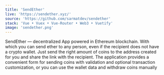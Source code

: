```yaml
---
title: 'SendEther'
live: 'https://sendether.xyz/'
source: 'https://github.com/sarmatdev/sendether'
stack: 'Vue • Vuex • Vue-Router • Web3 • Vuetify'
image: 'sendether.png'
---
```


SendEther — decentralized App powered in Ethereum blockchain. With which you can send ether to any person, even if the recipient does not have a crypto wallet. Just send the right amount of coins to the address created for you and share the link with the recipient. The application provides a convenient form for sending coins with validation and optional transaction customization, or you can use the wallet data and withdraw coins manually
